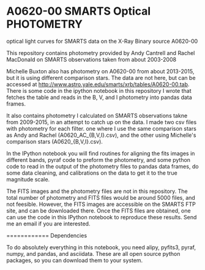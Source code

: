 # A0620-00 SMARTS Optical PHOTOMETRY
optical light curves for SMARTS data on the X-Ray Binary source A0620-00

This repository contains photometry provided by Andy Cantrell and Rachel MacDonald on SMARTS observations taken from about 2003-2008

Michelle Buxton also has photometry on A0620-00 from about 2013-2015, but it is using different comparison stars. The data are not here, but can be accessed at http://www.astro.yale.edu/smarts/xrb/tables/A0620-00.tab. There is some code in the ipython notebook in this repository I wrote that fetches the table and reads in the B, V, and I photometry into pandas data frames.

It also contains photometry I calculated on SMARTS observations takne from 2009-2015, in an attempt to catch up on the data.
I made two csv files with photometry for each filter. one where I use the same comparison stars as Andy and Rachel (A0620_AC_{B,V,I}.csv), and the other using Michelle's comparison stars (A0620_{B,V,I}.csv).

In the IPython notebook you will find routines for aligning the fits images in different bands, pyraf code to preform the photometry, and some python code to read in the output of the photometry files to pandas data frames, do some data cleaning, and calibrations on the data to get it to the true magnitude scale.

The FITS images and the photometry files are not in this repository. The total number of photometry and FITS files would be around 5000 files, and not feesible. However, the FITS images are accessible on the SMARTS FTP site, and can be downloaded there. Once the FITS files are obtained, one can use the code in this IPython notebook to reproduce these results. Send me an email if you are interested. 

============
Dependencies

To do absolutely everything in this notebook, you need alipy, pyfits3, pyraf, numpy, and pandas, and asciidata. 
These are all open source python packages, so you can download them to your system.

